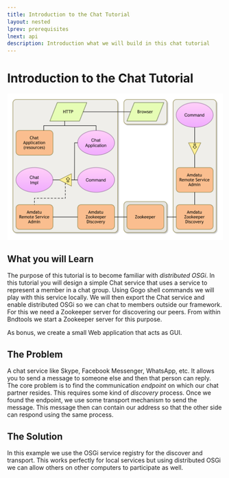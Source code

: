 ```yaml
---
title: Introduction to the Chat Tutorial
layout: nested
lprev: prerequisites
lnext: api
description: Introduction what we will build in this chat tutorial
---
```

# Introduction to the Chat Tutorial

![Chat Service](img/rsa-service-0.png)


## What you will Learn

The purpose of this tutorial is to become familiar with _distributed OSGi_. In this tutorial you will design a simple Chat service that uses a service to represent a member in a chat group. Using Gogo shell commands we will play with this service locally. We will then export the Chat service and enable distributed OSGi so we can chat to members outside our framework. For this we need a Zookeeper server for discovering our peers. From within Bndtools we start a Zookeeper server for this purpose.

As bonus, we create a small Web application that acts as GUI.

## The Problem

A chat service like Skype, Facebook Messenger, WhatsApp, etc. It allows you to send a message to someone else and then that person can reply. The core problem is to find the communication _endpoint_ on which our chat partner resides. This requires some kind of _discovery_ process. Once we found the endpoint, we use some transport mechanism to send the message. This message then can contain our address so that the other side can respond using the same process.

## The Solution

In this example we use the OSGi service registry for the discover and transport. This works perfectly for local services but using distributed OSGi we can allow others on other computers to participate as well.   


